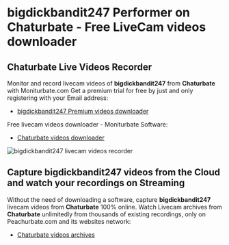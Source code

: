 # bigdickbandit247 Performer on Chaturbate - Free LiveCam videos downloader

## Chaturbate Live Videos Recorder

Monitor and record livecam videos of **bigdickbandit247** from **Chaturbate** with Moniturbate.com
Get a premium trial for free by just and only registering with your Email address:
* [bigdickbandit247 Premium videos downloader](https://moniturbate.com/request-demo-licence-key.html)

Free livecam videos downloader - Moniturbate Software:
* [Chaturbate videos downloader](https://moniturbate.com/moniturbate-download-software.html)

![bigdickbandit247 livecam videos recorder](https://peachurnet.com/templates/moniturbate-software.png)


## Capture bigdickbandit247 videos from the Cloud and watch your recordings on Streaming

Without the need of downloading a software, capture **bigdickbandit247** livecam videos from **Chaturbate** 100% online.
Watch Livecam archives from **Chaturbate** unlimitedly from thousands of existing recordings, only on Peachurbate.com and its websites network:
* [Chaturbate videos archives](https://peachurnet.com/)